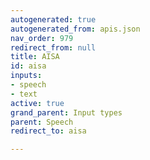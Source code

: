 ```yaml
---
autogenerated: true
autogenerated_from: apis.json
nav_order: 979
redirect_from: null
title: AISA
id: aisa
inputs:
- speech
- text
active: true
grand_parent: Input types
parent: Speech
redirect_to: aisa

---
```


